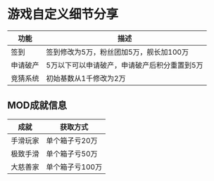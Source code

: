 <h1>游戏自定义细节分享</h1>

功能		|	描述
---		|	---
签到		|	签到修改为5万，粉丝团加5万，舰长加100万
申请破产	|	5万以下可以申请破产，申请破产后积分重置到5万
竞猜系统	|	初始基数从1千修改为2万

<h2>MOD成就信息</h2>

成就		|	获取方式
---		|	---
手滑玩家	|	单个箱子亏20万
极致手滑	|	单个箱子亏50万
大慈善家	|	单个箱子亏100万